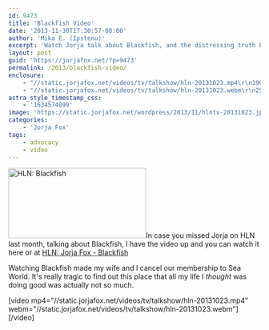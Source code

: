 ```yaml
---
id: 9473
title: 'Blackfish Video'
date: '2013-11-30T17:30:57-08:00'
author: 'Mika E. (Ipstenu)'
excerpt: 'Watch Jorja talk about Blackfish, and the distressing truth behind Sea World.'
layout: post
guid: 'https://jorjafox.net/?p=9473'
permalink: /2013/blackfish-video/
enclosure:
    - "//static.jorjafox.net/videos/tv/talkshow/hln-20131023.mp4\r\n19064231\r\nvideo/mp4\r\n"
    - "//static.jorjafox.net/videos/tv/talkshow/hln-20131023.webm\r\n25878557\r\nvideo/webm\r\n"
astra_style_timestamp_css:
    - '1634574099'
image: 'https://static.jorjafox.net/wordpress/2013/11/hlntv-20131023.jpg'
categories:
    - 'Jorja Fox'
tags:
    - advocacy
    - video
---
```


<img class="alignleft size-thumbnail wp-image-9472" src="//static.jorjafox.net/wordpress/2013/11/hlntv-20131023.jpg" alt="HLN: Blackfish" width="275" height="140" />In case you missed Jorja on HLN last month, talking about Blackfish, I have the video up and you can watch it here or at <a href="https://jorjafox.net/video/hln-jorja-fox-blackfish/">HLN: Jorja Fox - Blackfish</a>

Watching Blackfish made my wife and I cancel our membership to Sea World. It's really tragic to find out this place that all my life I _thought_ was doing good was actually not so much.

[video mp4="//static.jorjafox.net/videos/tv/talkshow/hln-20131023.mp4"  webm="//static.jorjafox.net/videos/tv/talkshow/hln-20131023.webm"][/video]
